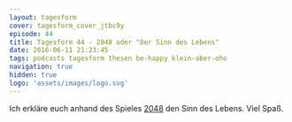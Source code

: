 ```yaml
---
layout: tagesform
cover: tagesform_cover_jtbc9y
episode: 44
title: Tagesform 44 - 2048 oder "Der Sinn des Lebens"
date: 2016-06-11 21:23:45
tags: podcasts tagesform thesen be-happy klein-aber-oho
navigation: true
hidden: true
logo: 'assets/images/logo.svg'
---
```


Ich erkläre euch anhand des Spieles [2048](https://gabrielecirulli.github.io/2048/) den Sinn des Lebens.
Viel Spaß.
